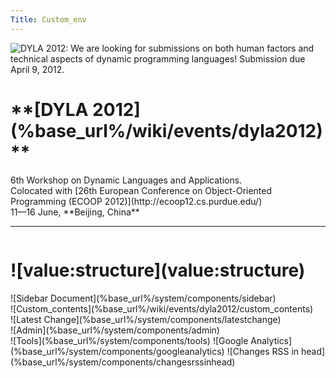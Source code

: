 ```yaml
---
Title: Custom_env
---
```


<div class="container">
    <img class="logo" title="DYLA 2012: We are looking for submissions on both human factors and technical aspects of dynamic programming languages! Submission due April 9, 2012." src="http://scg.unibe.ch/files/b7/2qmu16x2vmrjbqpnj90aqg71pf64f2/dyla2012-web.png"/>
    <div class="header column span-24 last">
    <h1 class="heading">**[DYLA 2012](%base_url%/wiki/events/dyla2012)**</h1>
    <p> 6th Workshop on Dynamic Languages and Applications.
    <br/> Colocated with [26th European Conference on Object-Oriented Programming (ECOOP 2012)](http://ecoop12.cs.purdue.edu/)
    <br/>11&mdash;16 June, **Beijing, China**
    </p>
    <hr/>
  </div>  
  <div class="column span-24 last mainbody">
    <h1 class="heading">![value:structure](value:structure)</h1>
    <div class="sidebar column span-6 prepend-2 last">![Sidebar Document](%base_url%/system/components/sidebar)</div>
    <div class="contents column span-16">![Custom_contents](%base_url%/wiki/events/dyla2012/custom_contents)</div>
  </div>
  <div class="footnote">![Latest Change](%base_url%/system/components/latestchange)</div>
  ![Admin](%base_url%/system/components/admin)
</div>
<div class="hidden">
![Tools](%base_url%/system/components/tools)
![Google Analytics](%base_url%/system/components/googleanalytics)
![Changes RSS in head](%base_url%/system/components/changesrssinhead)
</div>

